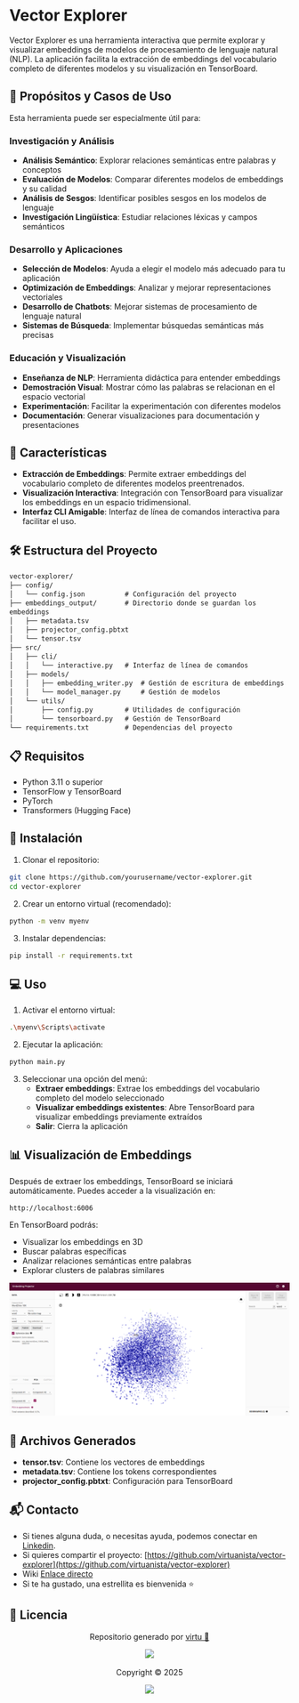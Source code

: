 # Vector Explorer

Vector Explorer es una herramienta interactiva que permite explorar y visualizar embeddings de modelos de procesamiento de lenguaje natural (NLP). La aplicación facilita la extracción de embeddings del vocabulario completo de diferentes modelos y su visualización en TensorBoard.

## 🎯 Propósitos y Casos de Uso

Esta herramienta puede ser especialmente útil para:

### Investigación y Análisis

- **Análisis Semántico**: Explorar relaciones semánticas entre palabras y conceptos
- **Evaluación de Modelos**: Comparar diferentes modelos de embeddings y su calidad
- **Análisis de Sesgos**: Identificar posibles sesgos en los modelos de lenguaje
- **Investigación Lingüística**: Estudiar relaciones léxicas y campos semánticos

### Desarrollo y Aplicaciones

- **Selección de Modelos**: Ayuda a elegir el modelo más adecuado para tu aplicación
- **Optimización de Embeddings**: Analizar y mejorar representaciones vectoriales
- **Desarrollo de Chatbots**: Mejorar sistemas de procesamiento de lenguaje natural
- **Sistemas de Búsqueda**: Implementar búsquedas semánticas más precisas

### Educación y Visualización

- **Enseñanza de NLP**: Herramienta didáctica para entender embeddings
- **Demostración Visual**: Mostrar cómo las palabras se relacionan en el espacio vectorial
- **Experimentación**: Facilitar la experimentación con diferentes modelos
- **Documentación**: Generar visualizaciones para documentación y presentaciones

## 🌟 Características

- **Extracción de Embeddings**: Permite extraer embeddings del vocabulario completo de diferentes modelos preentrenados.
- **Visualización Interactiva**: Integración con TensorBoard para visualizar los embeddings en un espacio tridimensional.
- **Interfaz CLI Amigable**: Interfaz de línea de comandos interactiva para facilitar el uso.

## 🛠️ Estructura del Proyecto

```
vector-explorer/
├── config/
│   └── config.json          # Configuración del proyecto
├── embeddings_output/       # Directorio donde se guardan los embeddings
│   ├── metadata.tsv
│   ├── projector_config.pbtxt
│   └── tensor.tsv
├── src/
│   ├── cli/
│   │   └── interactive.py   # Interfaz de línea de comandos
│   ├── models/
│   │   ├── embedding_writer.py  # Gestión de escritura de embeddings
│   │   └── model_manager.py     # Gestión de modelos
│   └── utils/
│       ├── config.py        # Utilidades de configuración
│       └── tensorboard.py   # Gestión de TensorBoard
└── requirements.txt         # Dependencias del proyecto
```

## 📋 Requisitos

- Python 3.11 o superior
- TensorFlow y TensorBoard
- PyTorch
- Transformers (Hugging Face)

## 🚀 Instalación

1. Clonar el repositorio:

```bash
git clone https://github.com/yourusername/vector-explorer.git
cd vector-explorer
```

2. Crear un entorno virtual (recomendado):

```bash
python -m venv myenv
```

3. Instalar dependencias:

```bash
pip install -r requirements.txt
```

## 💻 Uso

1. Activar el entorno virtual:

```bash
.\myenv\Scripts\activate
```

2. Ejecutar la aplicación:

```bash
python main.py
```

3. Seleccionar una opción del menú:
   - **Extraer embeddings**: Extrae los embeddings del vocabulario completo del modelo seleccionado
   - **Visualizar embeddings existentes**: Abre TensorBoard para visualizar embeddings previamente extraídos
   - **Salir**: Cierra la aplicación

## 📊 Visualización de Embeddings

Después de extraer los embeddings, TensorBoard se iniciará automáticamente. Puedes acceder a la visualización en:

```
http://localhost:6006
```

En TensorBoard podrás:

- Visualizar los embeddings en 3D
- Buscar palabras específicas
- Analizar relaciones semánticas entre palabras
- Explorar clusters de palabras similares

![Ejemplo de visualización de embeddings](src/example.PNG)

## 📁 Archivos Generados

- **tensor.tsv**: Contiene los vectores de embeddings
- **metadata.tsv**: Contiene los tokens correspondientes
- **projector_config.pbtxt**: Configuración para TensorBoard

## 📬 Contacto

- Si tienes alguna duda, o necesitas ayuda, podemos conectar en [Linkedin](https://www.linkedin.com/in/virtuanista/).
- Si quieres compartir el proyecto: [https://github.com/virtuanista/vector-explorer](https://github.com/virtuanista/vector-explorer)
- Wiki [Enlace directo](https://deepwiki.com/virtuanista/vector-explorer)
- Si te ha gustado, una estrellita es bienvenida ⭐

## 📄 Licencia

<p align="center">
	Repositorio generado por <a href="https://github.com/virtuanista" target="_blank">virtu 🎣</a>
</p>

<p align="center">
	<img src="https://open.soniditos.com/cat_footer.svg" />
</p>

<p align="center">
	Copyright © 2025
</p>

<p align="center">
	<a href="/LICENSE"><img src="https://img.shields.io/static/v1.svg?style=for-the-badge&label=License&message=MIT&logoColor=d9e0ee&colorA=363a4f&colorB=b7bdf8"/></a>
</p>

